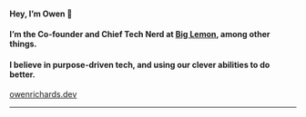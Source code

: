 #### Hey, I’m Owen 👋

#### I’m the Co-founder and Chief Tech Nerd at [Big Lemon](https://github.com/biglemonco), among other things.

#### I believe in purpose-driven tech, and using our clever abilities to do better.

[owenrichards.dev](https://owenrichards.dev)

---

<!--
**owenr88/owenr88** is a ✨ _special_ ✨ repository because its `README.md` (this file) appears on your GitHub profile.

Here are some ideas to get you started:

- 🔭 I’m currently working on ...
- 🌱 I’m currently learning ...
- 👯 I’m looking to collaborate on ...
- 🤔 I’m looking for help with ...
- 💬 Ask me about ...
- 📫 How to reach me: ...
- 😄 Pronouns: ...
- ⚡ Fun fact: ...
-->
